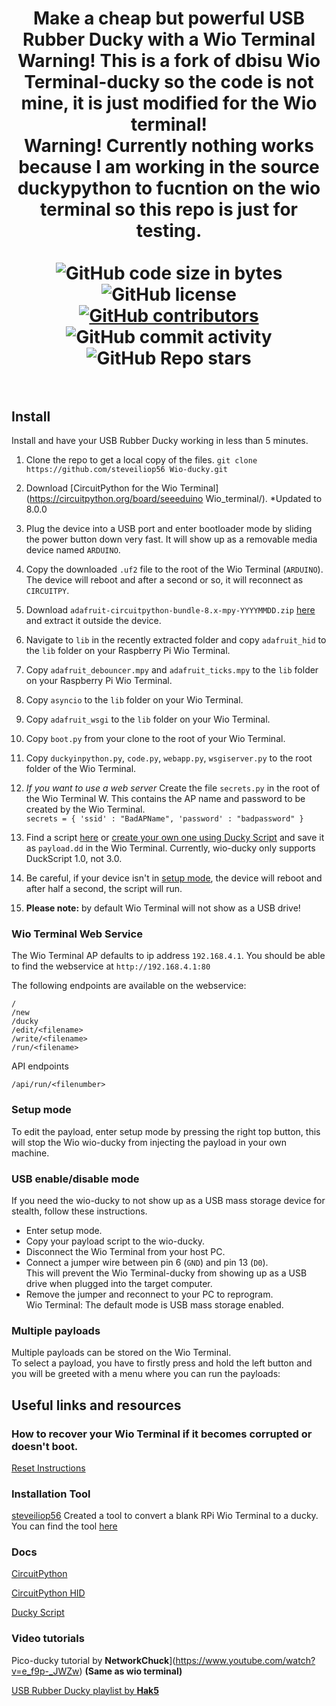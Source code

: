 <h1 align="center" Wio Terminal-ducky</h1>

<div align="center">
  <strong>Make a cheap but powerful USB Rubber Ducky with a Wio Terminal</strong>
</div>

<div align="center">
  <strong>Warning! This is a fork of dbisu Wio Terminal-ducky so the code is not mine, it is just modified for the Wio terminal!</strong>
</div>

<div align="center">
  <strong>Warning! Currently nothing works because I am working in the source duckypython to fucntion on the wio terminal so this repo is just for testing.</strong>
</div>

<br />

<div align="center">
  <img alt="GitHub code size in bytes" src="https://img.shields.io/github/languages/code-size/steveiliop56 Wio-ducky">
  <img alt="GitHub license" src="https://img.shields.io/github/license/steveiliop56 Wio-ducky">
  <a href="https://github.com/steveiliop56 Wio-ducky/graphs/contributors"><img alt="GitHub contributors" src="https://img.shields.io/github/contributors/steveiliop56 Wio-ducky"></a>
  <img alt="GitHub commit activity" src="https://img.shields.io/github/commit-activity/m/steveiliop56 Wio-ducky">
  <img alt="GitHub Repo stars" src="https://img.shields.io/github/stars/steveiliop56 Wio-ducky">
</div>

<br />


## Install

Install and have your USB Rubber Ducky working in less than 5 minutes.

1. Clone the repo to get a local copy of the files. `git clone https://github.com/steveiliop56 Wio-ducky.git`

2. Download [CircuitPython for the Wio Terminal](https://circuitpython.org/board/seeeduino Wio_terminal/). *Updated to 8.0.0  

3. Plug the device into a USB port and enter bootloader mode by sliding the power button down very fast. It will show up as a removable media device named `ARDUINO`.

4. Copy the downloaded `.uf2` file to the root of the Wio Terminal (`ARDUINO`). The device will reboot and after a second or so, it will reconnect as `CIRCUITPY`.

5. Download `adafruit-circuitpython-bundle-8.x-mpy-YYYYMMDD.zip` [here](https://github.com/adafruit/Adafruit_CircuitPython_Bundle/releases/latest) and extract it outside the device.

6. Navigate to `lib` in the recently extracted folder and copy `adafruit_hid` to the `lib` folder on your Raspberry Pi Wio Terminal.

7. Copy `adafruit_debouncer.mpy` and `adafruit_ticks.mpy` to the `lib` folder on your Raspberry Pi Wio Terminal.

8. Copy `asyncio` to the `lib` folder on your Wio Terminal.

9. Copy `adafruit_wsgi` to the `lib` folder on your Wio Terminal.

10. Copy `boot.py` from your clone to the root of your Wio Terminal.

11. Copy `duckyinpython.py`, `code.py`, `webapp.py`, `wsgiserver.py` to the root folder of the Wio Terminal.

12. *If you want to use a web server* Create the file `secrets.py` in the root of the Wio Terminal W. This contains the AP name and password to be created by the Wio Terminal.  
`secrets = { 'ssid' : "BadAPName", 'password' : "badpassword" }`

1.  Find a script [here](https://github.com/hak5/usbrubberducky-payloads) or [create your own one using Ducky Script](https://docs.hak5.org/hak5-usb-rubber-ducky/ducky-script-basics/hello-world) and save it as `payload.dd` in the Wio Terminal. Currently, wio-ducky only supports DuckScript 1.0, not 3.0.

2.  Be careful, if your device isn't in [setup mode](#setup-mode), the device will reboot and after half a second, the script will run.

3.  **Please note:** by default Wio Terminal will not show as a USB drive!

### Wio Terminal Web Service
The Wio Terminal AP defaults to ip address `192.168.4.1`.  You should be able to find the webservice at `http://192.168.4.1:80`  

The following endpoints are available on the webservice:
```
/
/new
/ducky
/edit/<filename>
/write/<filename>
/run/<filename>
```

API endpoints
```
/api/run/<filenumber>
```

### Setup mode 

To edit the payload, enter setup mode by pressing the right top button, this will stop the Wio wio-ducky from injecting the payload in your own machine.

### USB enable/disable mode 

If you need the wio-ducky to not show up as a USB mass storage device for stealth, follow these instructions.  
- Enter setup mode.    
- Copy your payload script to the wio-ducky.  
- Disconnect the Wio Terminal from your host PC.
- Connect a jumper wire between pin 6 (`GND`) and pin 13 (`D0`).  
This will prevent the Wio Terminal-ducky from showing up as a USB drive when plugged into the target computer.  
- Remove the jumper and reconnect to your PC to reprogram.  
 Wio Terminal: The default mode is USB mass storage enabled.


### Multiple payloads

Multiple payloads can be stored on the Wio Terminal.  
To select a payload, you have to firstly press and hold the left button and you will be greeted with a menu where you can run the payloads: 

## Useful links and resources

### How to recover your Wio Terminal if it becomes corrupted or doesn't boot.

[Reset Instructions](RESET.md)

### Installation Tool

[steveiliop56](https://github.com/steveilop56) Created a tool to convert a blank RPi Wio Terminal to a ducky.  
You can find the tool [here](https://github.com/steveiliop56/pyducky)

### Docs

[CircuitPython](https://circuitpython.readthedocs.io/en/6.3.x/README.html)

[CircuitPython HID](https://learn.adafruit.com/circuitpython-essentials/circuitpython-hid-keyboard-and-mouse)

[Ducky Script](https://github.com/hak5darren/USB-Rubber-Ducky/wiki/Duckyscript)

### Video tutorials

Pico-ducky tutorial by **NetworkChuck**](https://www.youtube.com/watch?v=e_f9p-_JWZw) **(Same as wio terminal)**

[USB Rubber Ducky playlist by **Hak5**](https://www.youtube.com/playlist?list=PLW5y1tjAOzI0YaJslcjcI4zKI366tMBYk)
